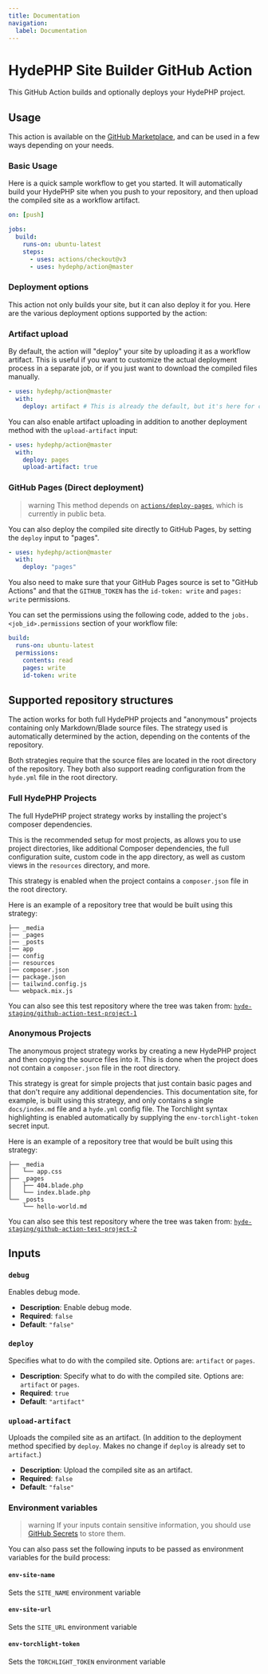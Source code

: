 ```yaml
---
title: Documentation
navigation:
  label: Documentation
---
```


# HydePHP Site Builder GitHub Action

<p class="lead">
This GitHub Action builds and optionally deploys your HydePHP project.
</p>

## Usage

This action is available on the [GitHub Marketplace](https://github.com/marketplace/actions/build-hydephp-site),
and can be used in a few ways depending on your needs.

### Basic Usage

Here is a quick sample workflow to get you started. It will automatically build your HydePHP site
when you push to your repository, and then upload the compiled site as a workflow artifact.

```yaml
on: [push]

jobs:
  build:
    runs-on: ubuntu-latest
    steps:
      - uses: actions/checkout@v3
      - uses: hydephp/action@master
```

### Deployment options

This action not only builds your site, but it can also deploy it for you. Here are the various
deployment options supported by the action:

### Artifact upload

By default, the action will "deploy" your site by uploading it as a workflow artifact. This is useful
if you want to customize the actual deployment process in a separate job, or if you just want to download
the compiled files manually.

```yaml
- uses: hydephp/action@master
  with:
    deploy: artifact # This is already the default, but it's here for clarity.
```

You can also enable artifact uploading in addition to another deployment method with the `upload-artifact` input:

```yaml
- uses: hydephp/action@master
  with:
    deploy: pages
    upload-artifact: true
```

### GitHub Pages (Direct deployment)

>warning This method depends on [`actions/deploy-pages`](https://github.com/actions/deploy-pages), which is currently in public beta.

You can also deploy the compiled site directly to GitHub Pages, by setting the `deploy` input to "pages".

```yaml
- uses: hydephp/action@master
  with:
    deploy: "pages"
```

You also need to make sure that your GitHub Pages source is set to "GitHub Actions" and that the `GITHUB_TOKEN` has the `id-token: write` and `pages: write` permissions.

You can set the permissions using the following code, added to the `jobs.<job_id>.permissions` section of your workflow file:

```yaml
build:
  runs-on: ubuntu-latest
  permissions:
    contents: read
    pages: write
    id-token: write
```

## Supported repository structures

The action works for both full HydePHP projects and "anonymous" projects containing only Markdown/Blade source files.
The strategy used is automatically determined by the action, depending on the contents of the repository.

Both strategies require that the source files are located in the root directory of the repository.
They both also support reading configuration from the `hyde.yml` file in the root directory.

### Full HydePHP Projects

The full HydePHP project strategy works by installing the project's composer dependencies. 

This is the recommended setup for most projects, as allows you to use project directories, like additional Composer dependencies,
the full configuration suite, custom code in the app directory, as well as custom views in the `resources` directory, and more.

This strategy is enabled when the project contains a `composer.json` file in the root directory.

Here is an example of a repository tree that would be built using this strategy:

```tree
├── _media
|── _pages
|── _posts
|── app
|── config
|── resources
|── composer.json
|── package.json
|── tailwind.config.js
└── webpack.mix.js
```

You can also see this test repository where the tree was taken from: [`hyde-staging/github-action-test-project-1`](https://github.com/hyde-staging/github-action-test-project-1)

### Anonymous Projects

The anonymous project strategy works by creating a new HydePHP project and then copying the source files into it.
This is done when the project does not contain a `composer.json` file in the root directory.

This strategy is great for simple projects that just contain basic pages and that don't require any additional dependencies.
This documentation site, for example, is built using this strategy, and only contains a single `docs/index.md` file and a `hyde.yml` config file.
The Torchlight syntax highlighting is enabled automatically by supplying the `env-torchlight-token` secret input.

Here is an example of a repository tree that would be built using this strategy:

```tree
├── _media
│   └── app.css
├── _pages
│   ├── 404.blade.php
│   └── index.blade.php
└── _posts
    └── hello-world.md
```

You can also see this test repository where the tree was taken from: [`hyde-staging/github-action-test-project-2`](https://github.com/hyde-staging/github-action-test-project-2)

## Inputs

### `debug`

Enables debug mode.

*   **Description**: Enable debug mode.
*   **Required**: `false`
*   **Default**: `"false"`

### `deploy`

Specifies what to do with the compiled site. Options are: `artifact` or `pages`.

*   **Description**: Specify what to do with the compiled site. Options are: `artifact` or `pages`.
*   **Required**: `true`
*   **Default**: `"artifact"`

### `upload-artifact`

Uploads the compiled site as an artifact. (In addition to the deployment method specified by `deploy`. Makes no change if `deploy` is already set to `artifact`.)

*   **Description**: Upload the compiled site as an artifact.
*   **Required**: `false`
*   **Default**: `"false"`

### Environment variables

>warning If your inputs contain sensitive information, you should use [GitHub Secrets](https://docs.github.com/en/actions/reference/encrypted-secrets) to store them.

You can also pass set the following inputs to be passed as environment variables for the build process:

#### `env-site-name`
Sets the `SITE_NAME` environment variable

#### `env-site-url`
Sets the `SITE_URL` environment variable

#### `env-torchlight-token`
Sets the `TORCHLIGHT_TOKEN` environment variable
